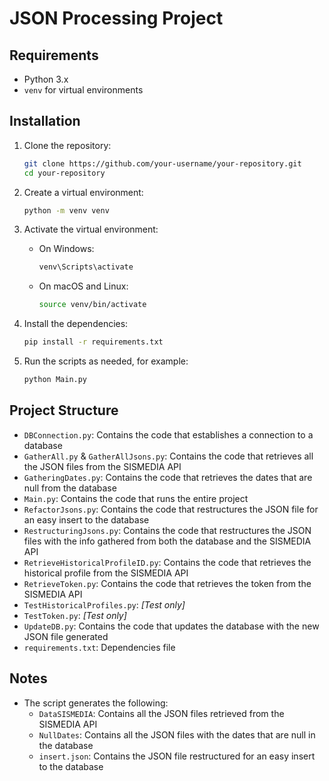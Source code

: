 # JSON Processing Project

## Requirements

- Python 3.x
- `venv` for virtual environments

## Installation

1. Clone the repository:
    ```sh
    git clone https://github.com/your-username/your-repository.git
    cd your-repository
    ```

2. Create a virtual environment:
    ```sh
    python -m venv venv
    ```

3. Activate the virtual environment:
    - On Windows:
      ```sh
      venv\Scripts\activate
      ```
    - On macOS and Linux:
      ```sh
      source venv/bin/activate
      ```

4. Install the dependencies:
    ```sh
    pip install -r requirements.txt
    ```

5. Run the scripts as needed, for example:
    ```sh
    python Main.py
    ```

## Project Structure

- `DBConnection.py`: Contains the code that establishes a connection to a database
- `GatherAll.py` & `GatherAllJsons.py`: Contains the code that retrieves all the JSON files from the SISMEDIA API
- `GatheringDates.py`: Contains the code that retrieves the dates that are null from the database 
- `Main.py`: Contains the code that runs the entire project
- `RefactorJsons.py`: Contains the code that restructures the JSON file for an easy insert to the database
- `RestructuringJsons.py`: Contains the code that restructures the JSON files with the info gathered from both the database and the SISMEDIA API
- `RetrieveHistoricalProfileID.py`: Contains the code that retrieves the historical profile from the SISMEDIA API
- `RetrieveToken.py`: Contains the code that retrieves the token from the SISMEDIA API
- `TestHistoricalProfiles.py`: *[Test only]*
- `TestToken.py`: *[Test only]*
- `UpdateDB.py`: Contains the code that updates the database with the new JSON file generated
- `requirements.txt`: Dependencies file

## Notes

- The script generates the following:
    - `DataSISMEDIA`: Contains all the JSON files retrieved from the SISMEDIA API
    - `NullDates`: Contains all the JSON files with the dates that are null in the database
    - `insert.json`: Contains the JSON file restructured for an easy insert to the database